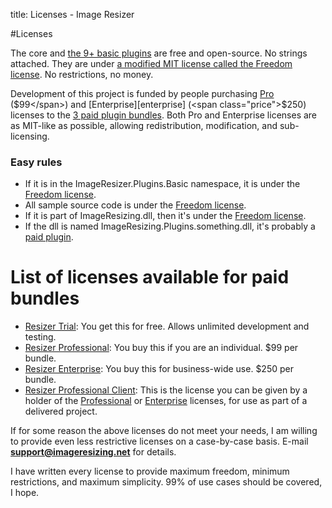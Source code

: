 title: Licenses - Image Resizer

#Licenses

The core and [the 9+ basic plugins](/plugins/free) are free and open-source. No strings attached. They are under [a modified MIT license called the Freedom license][freedom]. No restrictions, no money.

Development of this project is funded by people purchasing [Pro][pro] (<span class="price">$99</span>) and [Enterprise][enterprise] (<span class="price">$250</span>) licenses to the [3 paid plugin bundles](/plugins). Both Pro and Enterprise licenses are as MIT-like as possible, allowing redistribution, modification, and sub-licensing. 

### Easy rules

 * If it is in the ImageResizer.Plugins.Basic namespace, it is under the [Freedom license][freedom]. 
 * All sample source code is under the [Freedom license][freedom].
 * If it is part of ImageResizing.dll, then it's under the [Freedom license][freedom].
 * If the dll is named ImageResizing.Plugins.something.dll, it's probably a [paid plugin](/plugins).

# List of licenses available for paid bundles

 * [Resizer Trial][trial]: You get this for free. Allows unlimited development and testing.
 * [Resizer Professional][pro]: You buy this if you are an individual. $99 per bundle.
 * [Resizer Enterprise][enterprise]: You buy this for business-wide use. $250 per bundle.
 * [Resizer Professional Client][proclient]: This is the license you can be given by a holder of the [Professional][pro] or [Enterprise][enterprise] licenses, for use as part of a delivered project.

If for some reason the above licenses do not meet your needs, I am willing to provide even less restrictive licenses on a case-by-case basis. E-mail **support@imageresizing.net** for details.

I have written every license to provide maximum freedom, minimum restrictions, and maximum simplicity. 99% of use cases should be covered, I hope. 

[freedom]: /licenses/freedom  "Resizer Freedom License"
[trial]: /licenses/trial  "Resizer Trial License"
[pro]: /licenses/pro  "Resizer Professional License"
[proclient]: /licenses/proclient  "Resizer Professional Client License"
[enterprise]: /licenses/enterprise  "Resizer Enterprise License"